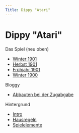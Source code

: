 ```yaml
---
Title: Dippy "Atari"
---
```


# Dippy "Atari"

Das Spiel (neu oben)

* [Winter 1901](dippy-a1901w.md)
* [Herbst 1901](dippy-a1901h.md)
* [Frühjahr 1901](dippy-a1901f.md)
* [Winter 1900](dippy-a1900-1.md)

Bloggy

* [Abbauten bei der Zugabgabe](dippy-abb.md)

Hintergrund

 * [Intro](intro.md)
 * [Hausregeln](hausregeln.md)
 * [Spielelemente](spielelemente.md)
